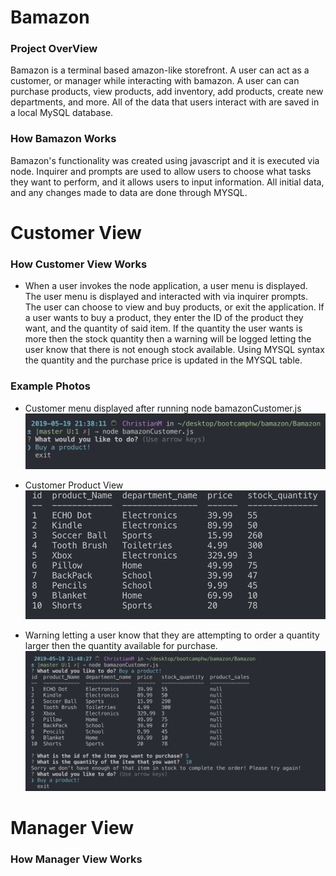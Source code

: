 # Bamazon

### Project OverView 

Bamazon is a terminal based amazon-like storefront. A user can act as a customer, or manager while interacting with bamazon. A user can can purchase products, view products, add inventory, add products, create new departments, and more. All of the data that users interact with are saved in a local MySQL database. 


### How Bamazon Works

Bamazon's functionality was created using javascript and it is executed via node. Inquirer and prompts are used to allow users to choose what tasks they want to perform, and it allows users to input information. All initial data, and any changes made to data are done through MYSQL. 


# Customer View

### How Customer View Works 

*   When a user invokes the node application, a user menu is displayed. The user menu is displayed and interacted with via inquirer prompts. The user can choose to view and buy products, or exit the application. If a user wants to buy a product, they enter the ID of the product they want, and the quantity of said item. If the quantity the user wants is more then the stock quantity then a warning will be logged letting the user know that there is not enough stock available. Using MYSQL syntax the quantity and the purchase price is updated in the MYSQL table. 

### Example Photos

* Customer menu displayed after running node bamazonCustomer.js
![command line concert](images/customermenu.png)

* Customer Product View 
![command line concert](Images/customerproductview.png)

* Warning letting a user know that they are attempting to order a quantity larger then the quantity available for purchase. 
![command line concert](Images/CustomerNotEnoughStock.png)


# Manager View


### How Manager View Works

